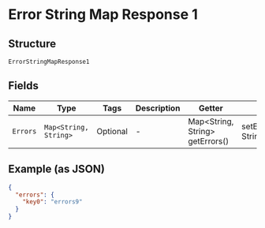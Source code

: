 
# Error String Map Response 1

## Structure

`ErrorStringMapResponse1`

## Fields

| Name | Type | Tags | Description | Getter | Setter |
|  --- | --- | --- | --- | --- | --- |
| `Errors` | `Map<String, String>` | Optional | - | Map<String, String> getErrors() | setErrors(Map<String, String> errors) |

## Example (as JSON)

```json
{
  "errors": {
    "key0": "errors9"
  }
}
```

